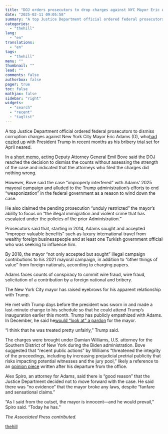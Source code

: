 ```yaml
---
title: "DOJ orders prosecutors to drop charges against NYC Mayor Eric Adams"
date: "2025-02-11 09:05:58"
summary: "A top Justice Department official ordered federal prosecutors to dismiss corruption charges against New York City Mayor Eric Adams (D), who had cozied up with President Trump in recent months as his bribery trial set for April neared. In a short memo, acting Deputy Attorney General Emil Bove said the..."
categories:
  - "thehill"
lang:
  - "en"
translations:
  - "en"
tags:
  - "thehill"
menu: ""
thumbnail: ""
lead: ""
comments: false
authorbox: false
pager: true
toc: false
mathjax: false
sidebar: "right"
widgets:
  - "search"
  - "recent"
  - "taglist"
---
```


A top Justice Department official ordered federal prosecutors to dismiss corruption charges against New York City Mayor Eric Adams (D), who[had cozied up](https://thehill.com/homenews/campaign/5105897-new-york-city-mayor-adams-trump-relations/) with President Trump in recent months as his bribery trial set for April neared.

In a [short memo](https://www.documentcloud.org/documents/25517976-doj-eric-adams-memo/), acting Deputy Attorney General Emil Bove said the DOJ reached the decision to dismiss the counts without assessing the strength of the case and indicated that the attorneys who filed the charges did nothing wrong.

However, Bove said the case “improperly interfered” with Adams’ 2025 mayoral campaign and alluded to the Trump administration’s efforts to end “weaponization” in the federal government as a reason to wind down the case.

He also claimed the pending prosecution “unduly restricted” the mayor’s ability to focus on “the illegal immigration and violent crime that has escalated under the policies of the prior Administration.”

Prosecutors said that, starting in 2014, Adams sought and accepted “improper valuable benefits” such as luxury international travel from wealthy foreign businesspeople and at least one Turkish government official who was seeking to influence him.

By 2018, the mayor “not only accepted but sought” illegal campaign contributions to his 2021 mayoral campaign, in addition to “other things of value” from foreign nationals, according to charging papers.

Adams faces counts of conspiracy to commit wire fraud, wire fraud, solicitation of a contribution by a foreign national and bribery.

The New York City mayor has raised eyebrows for his apparent relationship with Trump.

He met with Trump days before the president was sworn in and made a last-minute change to his schedule so that he could attend Trump’s inauguration earlier this month. Trump has publicly empathized with Adams. In December, he said he[would “look at” a pardon](https://thehill.com/homenews/administration/5042470-trump-considers-pardon-eric-adams/) for the mayor.

“I think that he was treated pretty unfairly,” Trump said.

The charges were brought under Damian Williams, U.S. attorney for the Southern District of New York during the Biden administration. Bove suggested that “recent public actions” by Williams “threatened the integrity of the proceedings, including by increasing prejudicial pretrial publicity that risks impacting potential witnesses and the jury pool,” likely a reference to an [opinion piece](https://www.cityandstateny.com/opinion/2025/01/opinion-indictment-sad-state-new-york-government/402235/?oref=csny-author-river) written after his departure from the office.

Alex Spiro, an attorney for Adams, said there is “good reason” that the Justice Department decided not to move forward with the case. He said there was “no evidence” that the mayor broke any laws, despite “fanfare and sensational claims.”

“As I said from the outset, the mayor is innocent—and he would prevail,” Spiro said. “Today he has.”

*The Associated Press contributed.*

[thehill](https://thehill.com/homenews/5137361-doj-charges-nyc-mayor-eric-adams/)
